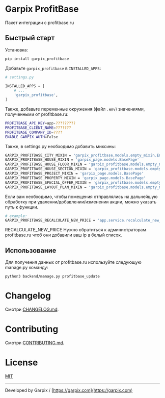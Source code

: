 # Garpix ProfitBase

Пакет интеграции с profitbase.ru

## Быстрый старт

Установка:

```bash
pip install garpix_profitbase
```

Добавьте `garpix_profitbase` в `INSTALLED_APPS`:

```python
# settings.py

INSTALLED_APPS = [
    # ...
    'garpix_profitbase',
]
```

Также, добавьте переменные окружения (файл `.env`) значениями, полученными от profitbase.ru:

```bash
PROFITBASE_API_KEY=app-?????????
PROFITBASE_CLIENT_NAME=???????
PROFITBASE_COMPANY_ID=????
ENABLE_GARPIX_AUTH=False
```

Также, в settings.py необходимо добавить миксины:

```bash
GARPIX_PROFITBASE_CITY_MIXIN = 'garpix_profitbase.models.empty_mixin.EmptyMixin'
GARPIX_PROFITBASE_HOUSE_MIXIN = 'garpix_page.models.BasePage'
GARPIX_PROFITBASE_HOUSE_FLOOR_MIXIN = 'garpix_profitbase.models.empty_mixin.EmptyMixin'
GARPIX_PROFITBASE_HOUSE_SECTION_MIXIN = 'garpix_profitbase.models.empty_mixin.EmptyMixin'
GARPIX_PROFITBASE_PROJECT_MIXIN = 'garpix_page.models.BasePage'
GARPIX_PROFITBASE_PROPERTY_MIXIN = 'garpix_page.models.BasePage'
GARPIX_PROFITBASE_SPECIAL_OFFER_MIXIN = 'garpix_profitbase.models.empty_mixin.EmptyMixin'
GARPIX_PROFITBASE_LAYOUT_PLAN_MIXIN = 'garpix_profitbase.models.empty_mixin.EmptyMixin'
```

Если вам необходимо, чтобы помещения отправлялись на дальнейшую обработку при удалении/добавлении/изменении акции, 
можно указать путь к функции.
```bash
# example:
GARPIX_PROFITBASE_RECALCULATE_NEW_PRICE = 'app.service.recalculate_new_price'
```
RECALCULATE_NEW_PRICE
Нужно обратиться к администраторам profitbase.ru чтоб они добавили ваш ip в белый список.

## Использование

Для получения данных от profitbase.ru используйте следующую manage.py команду:

```
python3 backend/manage.py profitbase_update
```

# Changelog

Смотри [CHANGELOG.md](CHANGELOG.md).

# Contributing

Смотри [CONTRIBUTING.md](CONTRIBUTING.md).

# License

[MIT](LICENSE)

---

Developed by Garpix / [https://garpix.com](https://garpix.com)